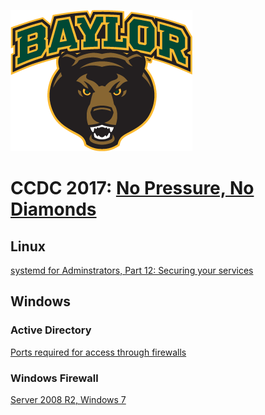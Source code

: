 ![Baylor Bears](img/bears.png)
# CCDC 2017: [No Pressure, No Diamonds](https://github.com/bkjk100/NoPressureNoDiamonds)

## Linux
[systemd for Adminstrators, Part 12: Securing your services](http://0pointer.de/blog/projects/security.html)

## Windows

### Active Directory
[Ports required for access through firewalls](https://technet.microsoft.com/en-us/library/dd772723(v=ws.10).aspx)

### Windows Firewall
[Server 2008 R2, Windows 7](https://technet.microsoft.com/en-us/library/cc754274(v=ws.11).aspx)
